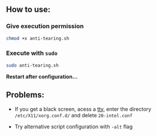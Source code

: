 ## How to use:

### Give execution permission
```bash 
chmod +x anti-tearing.sh
```

### Execute with `sudo`
```bash
sudo anti-tearing.sh
```

**Restart after configuration...**

## Problems:

* If you get a black screen, acess a [tty](https://www.howtogeek.com/428174/what-is-a-tty-on-linux-and-how-to-use-the-tty-command/#accessing-a-tty), enter the directory ```/etc/X11/xorg.conf.d/```
and delete ```20-intel.conf```

* Try alternative script configuration with ```-alt``` flag

